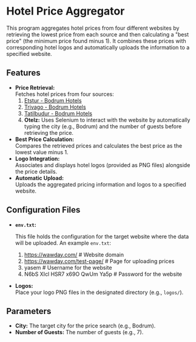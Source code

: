 # Hotel Price Aggregator

This program aggregates hotel prices from four different websites by retrieving the lowest price from each source and then calculating a "best price" (the minimum price found minus 1). It combines these prices with corresponding hotel logos and automatically uploads the information to a specified website.

## Features

- **Price Retrieval:**  
  Fetches hotel prices from four sources:
  1. [Etstur - Bodrum Hotels](https://www.etstur.com/Bodrum-Otelleri?check_in=26.03.2025&check_out=27.03.2025&adult_1=7&filters=&sortType=price&sortDirection=asc)
  2. [Trivago - Bodrum Hotels](https://www.trivago.com.tr/tr/lm/otel-bodrum-t%C3%BCrkiye?search=200-15260;dr-20250327-20250328-s;rc-1-7;so-1)
  3. [Tatilbudur - Bodrum Hotels](https://www.tatilbudur.com/yurtici-oteller/mugla/bodrum-otelleri?checkInDate=27.03.2025&checkOutDate=31.03.2025&latStart=0&latEnd=0&lonStart=0&lonEnd=0&min=&max=&sort=price&sort-type=asc&searchType=hotel&hotelCategory=yurtici-oteller%2Fmugla%2Fbodrum-otelleri&key=Bodrum+Otelleri&checkInDate=27.03.2025&checkOutDate=31.03.2025&adult=7&child=0&personCount=7+Yeti%C5%9Fkin+&type=region&id=30344&regionType=place&item_list_id=search&item_list_name=Bodrum+Otelleri&cd_item_list_location=search&price-range=false&searchType=hotel)
  4. **Otelz:** Uses Selenium to interact with the website by automatically typing the city (e.g., Bodrum) and the number of guests before retrieving the price.
- **Best Price Calculation:**  
  Compares the retrieved prices and calculates the best price as the lowest value minus 1.
- **Logo Integration:**  
  Associates and displays hotel logos (provided as PNG files) alongside the price details.
- **Automatic Upload:**  
  Uploads the aggregated pricing information and logos to a specified website.

## Configuration Files

- **`env.txt`:**

  This file holds the configuration for the target website where the data will be uploaded. An example `env.txt`:
  1. https://wawday.com/ # Website domain
  2. https://wawday.com/test-page/ # Page for uploading prices
  3. yasem # Username for the website
  4. N6bS XIcl HSR7 x69O QwUm Ya5p # Password for the website
- **Logos:**  
Place your logo PNG files in the designated directory (e.g., `logos/`).

## Parameters

- **City:** The target city for the price search (e.g., Bodrum).
- **Number of Guests:** The number of guests (e.g., 7).
